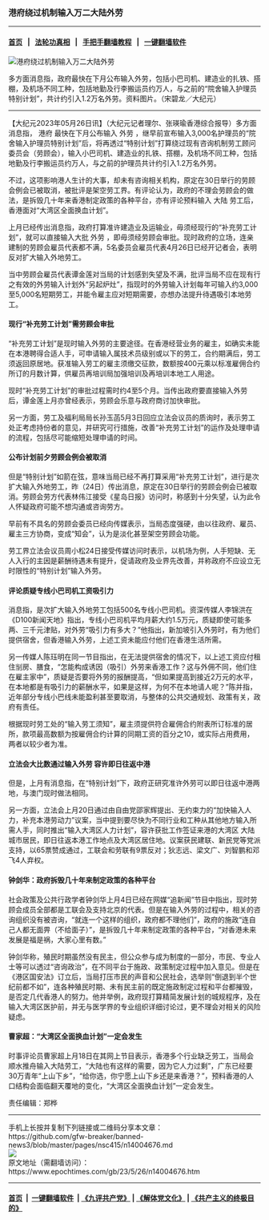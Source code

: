 ### 港府绕过机制输入万二大陆外劳
------------------------

#### [首页](https://github.com/gfw-breaker/banned-news3/blob/master/README.md) &nbsp;&nbsp;|&nbsp;&nbsp; [法轮功真相](https://github.com/begood0513/basic/blob/master/README.md)  &nbsp;&nbsp;|&nbsp;&nbsp; [手把手翻墙教程](https://github.com/gfw-breaker/guides/wiki)  &nbsp;&nbsp;|&nbsp;&nbsp; [一键翻墙软件](https://github.com/gfw-breaker/nogfw/blob/master/README.md)  



<div><img alt="港府绕过机制输入万二大陆外劳" class="attachment-djy_600_400 size-djy_600_400 wp-post-image" src="https://i.epochtimes.com/assets/uploads/2023/05/id14004679-7907adfcc3a61491eec0ab61a753f280-600x400.jpg"/>
<div class="caption">
 <p>
  多方面消息指，政府最快在下月公布输入外劳，包括小巴司机、建造业的扎铁、搭棚，及机场不同工种，包括地勤及行李搬运员约万人，与之前的“院舍输入护理员特别计划”，共计约引入1.2万名外劳。资料图片。（宋碧龙／大纪元）
 </p>
</div></div><hr/>


<div><p>
 【大纪元2023年05月26日讯】（大纪元记者理尔、张瑛瑜香港综合报导）多方面消息指，
 <ok href="https://www.epochtimes.com/gb/tag/%E6%B8%AF%E5%BA%9C.html">
  港府
 </ok>
 最快在下月公布输入
 <ok href="https://www.epochtimes.com/gb/tag/%E5%A4%96%E5%8A%B3.html">
  外劳
 </ok>
 ，继早前宣布输入3,000名护理员的“院舍输入护理员特别计划”后，将再透过“特别计划”打算绕过现有咨询机制劳工顾问委员会（劳顾会），输入小巴司机、建造业的扎铁、搭棚，及机场不同工种，包括地勤及行李搬运员约万人，与之前的护理员共计约引入1.2万名外劳。
</p>
<p>
 不过，这项影响港人生计的大事，却未有咨询相关机构，原定在30日举行的劳顾会例会已被取消，被批评是架空劳工界。有评论认为，政府的不理会劳顾会的做法，是拆毁几十年来香港制定政策的各种平台，亦有评论预料输入
 <ok href="https://www.epochtimes.com/gb/tag/%E5%A4%A7%E9%99%86.html">
  大陆
 </ok>
 劳工后，香港面对“大湾区全面换血计划”。
</p>
<p>
 上月已经传出消息指，政府打算准许建造业及运输业，毋须经现行的“补充劳工计划”，就可以直接输入大批
 <ok href="https://www.epochtimes.com/gb/tag/%E5%A4%96%E5%8A%B3.html">
  外劳
 </ok>
 ，即毋须经劳顾会审批。现时政府的立场，连亲建制的劳顾会雇员代表都不满，5名委员会雇员代表4月26日已经开记者会，表明反对扩大输入外地劳工。
</p>
<p>
 当中劳顾会雇员代表谭金莲对当局的计划感到失望及不满，批评当局不应在现有行之有效的外劳输入计划外“另起炉灶”，指现时的外劳输入计划每年可输入约3,000至5,000名短期劳工，并能令雇主应对短期需要，亦想办法提升待遇吸引本地劳工。
</p>
<h4>
 现行“补充劳工计划”需劳顾会审批
</h4>
<p>
 “补充劳工计划”是现时输入外劳的主要途径。在香港经营业务的雇主，如确实未能在本港聘得合适人手，可申请输入属技术员级别或以下的劳工，合约期满后，劳工须返回原居地。获准输入劳工的雇主须缴交征款，数额按400元乘以标准雇佣合约所订的月数计算，供雇员再培训局加强培训及再培训本地工人用途。
</p>
<p>
 现时“补充劳工计划”的审批过程需时约4至5个月。当传出政府要直接输入外劳后，谭金莲上月亦曾经表示，劳顾会乐意与政府商讨加快审批。
</p>
<p>
 另一方面，劳工及福利局局长孙玉菡5月3日回应立法会议员的质询时，表示劳工处正考虑持份者的意见，并研究可行措施，改善“补充劳工计划”的运作及处理申请的流程，包括尽可能缩短处理申请的时间。
</p>
<h4>
 公布计划前夕劳顾会例会被取消
</h4>
<p>
 但是“特别计划”如箭在弦，意味当局已经不再打算采用“补充劳工计划”，进行是次扩大输入外地劳工，昨（24日）传出消息，原定在30日举行的劳顾会例会已被取消。劳顾会劳方代表林伟江接受《星岛日报》访问时，称感到十分失望，认为此令人怀疑政府可能不想沟通或咨询劳方。
</p>
<p>
 早前有不具名的劳顾会委员已经向传媒表示，当局态度强硬，由以往政府、雇员、雇主三方协商，变成“知会”，认为是淡化甚至架空劳顾会功能。
</p>
<p>
 劳工界立法会议员周小松24日接受传媒访问时表示，以机场为例，人手短缺、无人入行的主因是薪酬待遇未有提升，促请政府及业界先改善，并称政府不应设立无时限性的“特别计划”输入外劳。
</p>
<h4>
 评论质疑专线小巴司机工资吸引力
</h4>
<p>
 消息指，是次扩大输入外地劳工包括500名专线小巴司机。资深传媒人李锦洪在《D100新闻天地》指出，专线小巴司机平均月薪大约1.5万元，质疑即使可能多两、三千元津贴，对外劳“吸引力有多大？”他指出，新加坡引入外劳时，有为他们提供宿舍，但香港输入外劳，上述工资未能应付他们在香港生活所需。
</p>
<p>
 另一传媒人陈珏明在同一节目指出，在无法提供宿舍的情况下，以上述工资应付租住㓥房、膳食，“怎能构成诱因（吸引）外劳来香港工作？这与外佣不同，他们住在雇主家中”，质疑是否要将外劳的报酬提高，“但如果提高到接近2万元的水平，在本地都是有吸引力的薪酬水平，如果是这样，为何不在本地请人呢？”陈并指，近年部分专线小巴线未能盈利甚至要取消，与整体的公共交通规划、政策有关，政府有责任。
</p>
<p>
 根据现时劳工处的“输入劳工须知”，雇主须提供符合雇佣合约附表所订标准的居所，款项最高数额为按雇佣合约计算的同期工资的百分之10，或实际占用费用，两者以较少者为准。
</p>
<h4>
 立法会大比数通过输入外劳 容许即日往返中港
</h4>
<p>
 但是，上月有消息指，在“特别计划”下，政府正研究准许外劳可以即日往返中港两地，与澳门现时做法相同。
</p>
<p>
 另一方面，立法会上月20日通过由自由党邵家辉提出、无约束力的“加快输入人力，补充本港劳动力”议案，当中提到要尽快为不同行业和工种从其他地方输入所需人手，同时推出“输入大湾区人力计划”，容许获批工作签证来港的大湾区
 <ok href="https://www.epochtimes.com/gb/tag/%E5%A4%A7%E9%99%86.html">
  大陆
 </ok>
 城市居民，即日往返本港工作地点及大湾区居住地。议案获民建联、新民党等党派支持，以65票赞成通过，工联会和劳联有9票反对；狄志远、梁文广、刘智鹏和邓飞4人弃权。
</p>
<h4>
 钟剑华：政府拆毁几十年来制定政策的各种平台
</h4>
<p>
 社会政策及公共行政学者钟剑华上月4日已经在网媒“追新闻”节目中指出，现时劳顾会成员全部都是工联会及支持北京的代表。但是在输入外劳的过程中，相关的咨询组织没有被咨询，“就连一个这样的组织，政府都不理他们”，政府的施政“连自己人都无面畀（不给面子）”，是拆毁几十年来制定政策的各种平台，“对香港未来发展是福是祸，大家心里有数。”
</p>
<p>
 钟剑华称，殖民时期虽然没有民主，但公众参与成为制度的一部分，市民、专业人士等可以透过“咨询政治”，在不同平台于施政、政策制定过程中加入意见。但是在《港区国安法》订立后，当局打压市民的声音和公民社会，选举则“倒退到半个世纪前都不如”，连各种殖民时期、未有民主前的既定施政制定过程和平台都摧毁，是否定几代香港人的努力。他并举例，政府现打算精简发展计划的城规程序，及在输入大湾区医护前，并无与医学界的专业组织详细讨论过，更不理会对相关的风险疑虑。
</p>
<h4>
 曹家超：“大湾区全面换血计划”一定会发生
</h4>
<p>
 时事评论员曹家超上月18日在其网上节目表示，香港多个行业缺乏劳工，当局会顺水推舟输入大陆劳工，“大陆也有这样的需要，因为它人力过剩”，广东已经要30万青年“上山下乡”，“给你选，你宁愿上山下乡还是来香港？”，预料香港的人口结构会面临翻天覆地的变化，“大湾区全面换血计划”一定会发生。
</p>
<p>
 责任编辑：郑桦
</p>
</div>
<hr/>
手机上长按并复制下列链接或二维码分享本文章：<br/>
https://github.com/gfw-breaker/banned-news3/blob/master/pages/nsc415/n14004676.md <br/>
<a href='https://github.com/gfw-breaker/banned-news3/blob/master/pages/nsc415/n14004676.md'><img src='https://github.com/gfw-breaker/banned-news3/blob/master/pages/nsc415/n14004676.md.png'/></a> <br/>
原文地址（需翻墙访问）：https://www.epochtimes.com/gb/23/5/26/n14004676.htm


------------------------
#### [首页](https://github.com/gfw-breaker/banned-news3/blob/master/README.md) &nbsp;|&nbsp; [一键翻墙软件](https://github.com/gfw-breaker/nogfw/blob/master/README.md) &nbsp;| [《九评共产党》](https://github.com/gfw-breaker/9ping.md/blob/master/README.md#九评之一评共产党是什么) | [《解体党文化》](https://github.com/gfw-breaker/jtdwh.md/blob/master/README.md) | [《共产主义的终极目的》](https://github.com/gfw-breaker/gczydzjmd.md/blob/master/README.md)


<img src='http://gfw-breaker.win/banned-news3/pages/nsc415/n14004676.md' width='0px' height='0px'/>